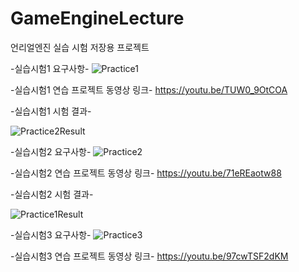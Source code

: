 # GameEngineLecture
 
언리얼엔진 실습 시험 저장용 프로젝트

-실습시험1 요구사항-
![Practice1](https://github.com/chs0218/GameEngineLecture/assets/39898936/e9589fa3-8cbd-42e5-af37-ab460dc9ea2a)

-실습시험1 연습 프로젝트 동영상 링크-
https://youtu.be/TUW0_9OtCOA

-실습시험1 시험 결과-

![Practice2Result](https://github.com/chs0218/GameEngineLecture/assets/39898936/7093aa7b-252c-4849-afc1-f2bca1ba43a0)


-실습시험2 요구사항-
![Practice2](https://github.com/chs0218/GameEngineLecture/assets/39898936/b7e2e21f-d6cf-445e-9941-90fb73421259)

-실습시험2 연습 프로젝트 동영상 링크-
https://youtu.be/71eREaotw88

-실습시험2 시험 결과-

![Practice1Result](https://github.com/chs0218/GameEngineLecture/assets/39898936/b91a5f5f-d8ae-47af-92c4-927fafd21f42)

-실습시험3 요구사항-
![Practice3](https://github.com/chs0218/GameEngineLecture/assets/39898936/9de82ad8-1656-4b3f-b0b9-e756d8114c47)

-실습시험3 연습 프로젝트 동영상 링크-
https://youtu.be/97cwTSF2dKM
